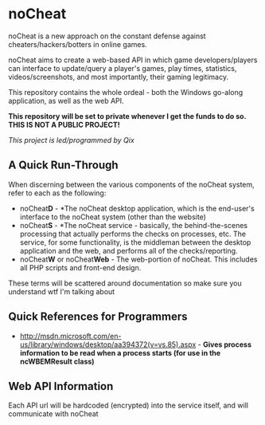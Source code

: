 noCheat
=======
noCheat is a new approach on the constant defense against cheaters/hackers/botters in online games.

noCheat aims to create a web-based API in which game developers/players can interface to update/query a player's games, play times, statistics, videos/screenshots, and most importantly, their gaming legitimacy.

This repository contains the whole ordeal - both the Windows go-along application, as well as the web API.

**This repository will be set to private whenever I get the funds to do so. THIS IS NOT A PUBLIC PROJECT!**

*This project is led/programmed by Qix*


A Quick Run-Through
-------------------
When discerning between the various components of the noCheat system, refer to each as the following:
* noCheat**D** - *The noCheat desktop application, which is the end-user's interface to the noCheat system (other than the website)
* noCheat**S** - *The noCheat service - basically, the behind-the-scenes processing that actually performs the checks on processes, etc. The service, for some functionality, is the middleman between the desktop application and the web, and performs all of the checks/reporting.
* noCheat**W** or noCheat**Web** - The web-portion of noCheat. This includes all PHP scripts and front-end design.

These terms will be scattered around documentation so make sure you understand wtf I'm talking about

Quick References for Programmers
--------------------------------
* http://msdn.microsoft.com/en-us/library/windows/desktop/aa394372(v=vs.85).aspx - **Gives process information to be read when a process starts (for use in the ncWBEMResult class)**


Web API Information
-------------------
Each API url will be hardcoded (encrypted) into the service itself, and will communicate with noCheat
